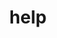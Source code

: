 ---
layout: landing_page
sidebar: qq_cli_command_reference_sidebar
summary: Listing of commands for help
title: help
zendesk_source: qq CLI Command Guide

---
